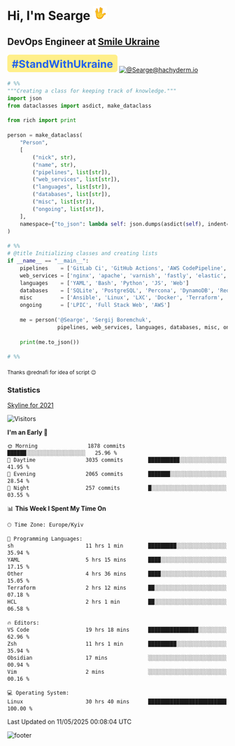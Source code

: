 # Hi, I'm Searge <img src="images/vulcan.webp" style="display: inline-block; margin: 0; height: 2rem" alt="Vulcan salute" />

## DevOps Engineer at [Smile Ukraine](https://smile-ukraine.com/en)

[![Stand With Ukraine](https://raw.githubusercontent.com/vshymanskyy/StandWithUkraine/main/badges/StandWithUkraine.svg)](https://stand-with-ukraine.pp.ua)
<a rel="me" href="https://hachyderm.io/@Searge">![@Searge@hachyderm.io](https://img.shields.io/badge/-@Searge-%232B90D9?logo=mastodon&logoColor=white)</a>

```python
# %%
"""Creating a class for keeping track of knowledge."""
import json
from dataclasses import asdict, make_dataclass

from rich import print

person = make_dataclass(
    "Person",
    [
        ("nick", str),
        ("name", str),
        ("pipelines", list[str]),
        ("web_services", list[str]),
        ("languages", list[str]),
        ("databases", list[str]),
        ("misc", list[str]),
        ("ongoing", list[str]),
    ],
    namespace={"to_json": lambda self: json.dumps(asdict(self), indent=4)},
)

# %%
# @title Initializing classes and creating lists
if __name__ == "__main__":
    pipelines    = ['GitLab Ci', 'GitHub Actions', 'AWS CodePipeline', 'Jenkins']
    web_services = ['nginx', 'apache', 'varnish', 'fastly', 'elastic', 'solr']
    languages    = ['YAML', 'Bash', 'Python', 'JS', 'Web']
    databases    = ['SQLite', 'PostgreSQL', 'Percona', 'DynamoDB', 'Redis']
    misc         = ['Ansible', 'Linux', 'LXC', 'Docker', 'Terraform', 'AWS']
    ongoing      = ['LPIC', 'Full Stack Web', 'AWS']

    me = person('@Searge', 'Sergij Boremchuk',
                pipelines, web_services, languages, databases, misc, ongoing)

    print(me.to_json())

# %%

```

<sub>Thanks @rednafi for idea of script :wink:</sub>

### Statistics

[Skyline for 2021](https://skyline.github.com/Searge/2021)

![Visitors](https://komarev.com/ghpvc/?username=searge&label=Profile%20views&color=0e75b6&style=flat) 
<!--START_SECTION:waka-->
**I'm an Early 🐤** 

```text
🌞 Morning                1878 commits        ██████░░░░░░░░░░░░░░░░░░░   25.96 % 
🌆 Daytime                3035 commits        ██████████░░░░░░░░░░░░░░░   41.95 % 
🌃 Evening                2065 commits        ███████░░░░░░░░░░░░░░░░░░   28.54 % 
🌙 Night                  257 commits         █░░░░░░░░░░░░░░░░░░░░░░░░   03.55 % 
```


📊 **This Week I Spent My Time On** 

```text
🕑︎ Time Zone: Europe/Kyiv

💬 Programming Languages: 
sh                       11 hrs 1 min        █████████░░░░░░░░░░░░░░░░   35.94 % 
YAML                     5 hrs 15 mins       ████░░░░░░░░░░░░░░░░░░░░░   17.15 % 
Other                    4 hrs 36 mins       ████░░░░░░░░░░░░░░░░░░░░░   15.05 % 
Terraform                2 hrs 12 mins       ██░░░░░░░░░░░░░░░░░░░░░░░   07.18 % 
HCL                      2 hrs 1 min         ██░░░░░░░░░░░░░░░░░░░░░░░   06.58 % 

🔥 Editors: 
VS Code                  19 hrs 18 mins      ████████████████░░░░░░░░░   62.96 % 
Zsh                      11 hrs 1 min        █████████░░░░░░░░░░░░░░░░   35.94 % 
Obsidian                 17 mins             ░░░░░░░░░░░░░░░░░░░░░░░░░   00.94 % 
Vim                      2 mins              ░░░░░░░░░░░░░░░░░░░░░░░░░   00.16 % 

💻 Operating System: 
Linux                    30 hrs 40 mins      █████████████████████████   100.00 % 
```


 Last Updated on 11/05/2025 00:08:04 UTC
<!--END_SECTION:waka-->

![footer](https://capsule-render.vercel.app/api?type=waving&color=gradient&customColorList=14,21&height=82&section=footer)
